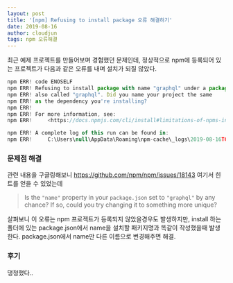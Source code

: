 ```yaml
---
layout: post
title: '[npm] Refusing to install package 오류 해결하기'
date: 2019-08-16
author: cloudjun
tags: npm 오류해결
---
```

최근 예제 프로젝트를 만들어보며 경험했던 문제인데, 
정상적으로 npm에 등록되어 있는 프로젝트가 다음과 같은 오류를 내며 설치가 되질 않았다.

```javascript
npm ERR! code ENOSELF
npm ERR! Refusing to install package with name "graphql" under a package
npm ERR! also called "graphql". Did you name your project the same
npm ERR! as the dependency you're installing?
npm ERR!
npm ERR! For more information, see:
npm ERR!     <https://docs.npmjs.com/cli/install#limitations-of-npms-install-algorithm>

npm ERR! A complete log of this run can be found in:
npm ERR!     C:\Users\null\AppData\Roaming\npm-cache\_logs\2019-08-16T01_16_25_945Z-debug.log

```

### 문제점 해결

관련 내용을 구글링해보니 https://github.com/npm/npm/issues/18143 여기서 힌트를 얻을 수 있었는데

> Is the `"name"` property in your `package.json` set to `"graphql"` by any chance? If so, could you try changing it to something more unique?

살펴보니 이 오류는 npm 프로젝트가 등록되지 않았을경우도 발생하지만, install 하는 폴더에 있는 package.json에서 name을 설치할 패키지명과 똑같이 작성했을때 발생한다. package.json에서 name만 다른 이름으로 변경해주면 해결.

### 후기

댕청했다..

